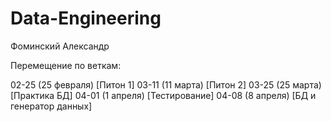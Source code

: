 # Data-Engineering
Фоминский Александр

Перемещение по веткам:

02-25 (25 февраля) [Питон 1]
03-11 (11 марта) [Питон 2]
03-25 (25 марта) [Практика БД]
04-01 (1 апреля) [Тестирование]
04-08 (8 апреля) [БД и генератор данных]
